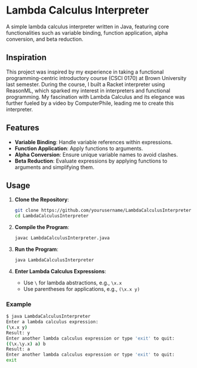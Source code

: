 # Lambda Calculus Interpreter

A simple lambda calculus interpreter written in Java, featuring core functionalities such as variable binding, function application, alpha conversion, and beta reduction.

## Inspiration

This project was inspired by my experience in taking a functional programming-centric introductory course (CSCI 0170) at Brown University last semester. During the course, I built a Racket interpreter using ReasonML, which sparked my interest in interpreters and functional programming. My fascination with Lambda Calculus and its elegance was further fueled by a video by ComputerPhile, leading me to create this interpreter.

## Features

- **Variable Binding**: Handle variable references within expressions.
- **Function Application**: Apply functions to arguments.
- **Alpha Conversion**: Ensure unique variable names to avoid clashes.
- **Beta Reduction**: Evaluate expressions by applying functions to arguments and simplifying them.

## Usage

1. **Clone the Repository**:
    ```sh
    git clone https://github.com/yourusername/LambdaCalculusInterpreter.git
    cd LambdaCalculusInterpreter
    ```

2. **Compile the Program**:
    ```sh
    javac LambdaCalculusInterpreter.java
    ```

3. **Run the Program**:
    ```sh
    java LambdaCalculusInterpreter
    ```

4. **Enter Lambda Calculus Expressions**:
    - Use `\` for lambda abstractions, e.g., `\x.x`
    - Use parentheses for applications, e.g., `(\x.x y)`

### Example

```sh
$ java LambdaCalculusInterpreter
Enter a lambda calculus expression:
(\x.x y)
Result: y
Enter another lambda calculus expression or type 'exit' to quit:
((\x.\y.x) a) b
Result: a
Enter another lambda calculus expression or type 'exit' to quit:
exit
